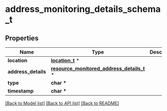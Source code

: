 # address_monitoring_details_schema_t

## Properties
Name | Type | Description | Notes
------------ | ------------- | ------------- | -------------
**location** | [**location_t**](location.md) \* |  | [optional] 
**address_details** | [**resource_monitored_address_details_t**](resource_monitored_address_details.md) \* |  | [optional] 
**type** | **char \*** |  | [optional] 
**timestamp** | **char \*** |  | [optional] 

[[Back to Model list]](../README.md#documentation-for-models) [[Back to API list]](../README.md#documentation-for-api-endpoints) [[Back to README]](../README.md)


